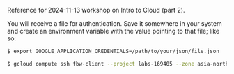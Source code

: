 Reference for 2024-11-13 workshop on Intro to Cloud (part 2).

You will receive a file for authentication. Save it somewhere in your system and create an environment variable with the value pointing to that file; like so:

``` sh
$ export GOOGLE_APPLICATION_CREDENTIALS=/path/to/your/json/file.json
```

``` sh
$ gcloud compute ssh fbw-client --project labs-169405 --zone asia-northeast1-a
```
